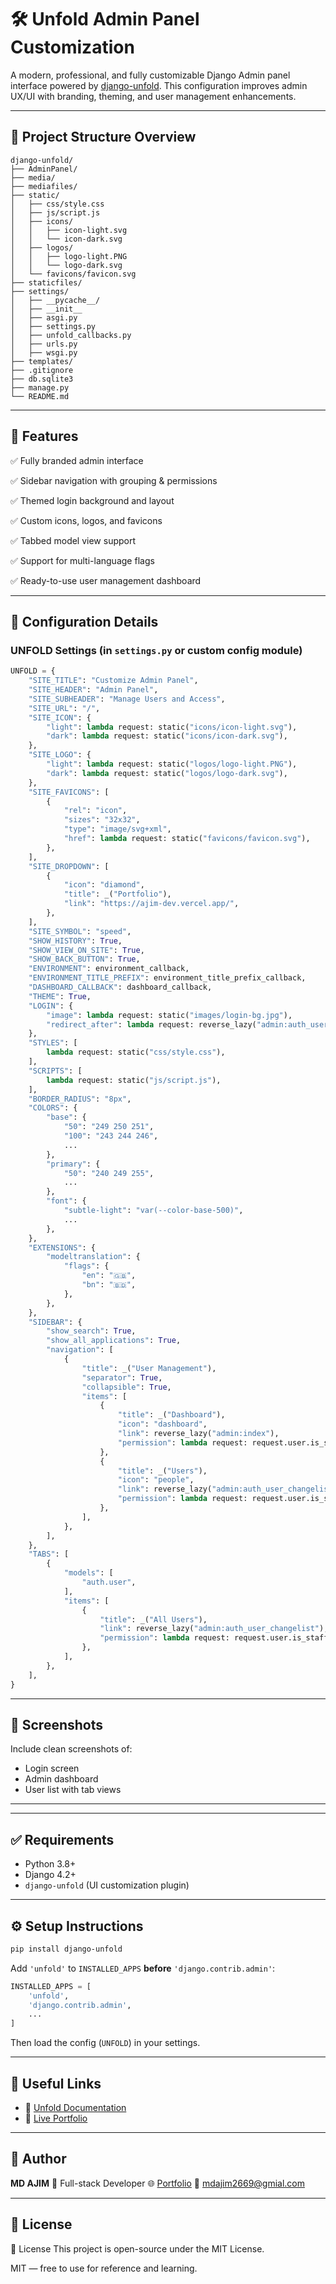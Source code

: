 # 🛠️ Unfold Admin Panel Customization

A modern, professional, and fully customizable Django Admin panel interface powered by [django-unfold](https://github.com/unfoldadmin/unfold). This configuration improves admin UX/UI with branding, theming, and user management enhancements.

---

## 📁 Project Structure Overview

```
django-unfold/
├── AdminPanel/
├── media/
├── mediafiles/
├── static/
│   ├── css/style.css
│   ├── js/script.js
│   ├── icons/
│   │   ├── icon-light.svg
│   │   └── icon-dark.svg
│   ├── logos/
│   │   ├── logo-light.PNG
│   │   └── logo-dark.svg
│   └── favicons/favicon.svg
├── staticfiles/
├── settings/
│   ├── __pycache__/
│   ├── __init__
│   ├── asgi.py
│   ├── settings.py
│   ├── unfold_callbacks.py
│   ├── urls.py
│   ├── wsgi.py
├── templates/
├── .gitignore
├── db.sqlite3
├── manage.py
└── README.md
```

---

## 🚀 Features

✅ Fully branded admin interface

✅ Sidebar navigation with grouping & permissions

✅ Themed login background and layout

✅ Custom icons, logos, and favicons

✅ Tabbed model view support

✅ Support for multi-language flags

✅ Ready-to-use user management dashboard

---

## 🔧 Configuration Details

### UNFOLD Settings (in `settings.py` or custom config module)

```python
UNFOLD = {
    "SITE_TITLE": "Customize Admin Panel",
    "SITE_HEADER": "Admin Panel",
    "SITE_SUBHEADER": "Manage Users and Access",
    "SITE_URL": "/",
    "SITE_ICON": {
        "light": lambda request: static("icons/icon-light.svg"),
        "dark": lambda request: static("icons/icon-dark.svg"),
    },
    "SITE_LOGO": {
        "light": lambda request: static("logos/logo-light.PNG"),
        "dark": lambda request: static("logos/logo-dark.svg"),
    },
    "SITE_FAVICONS": [
        {
            "rel": "icon",
            "sizes": "32x32",
            "type": "image/svg+xml",
            "href": lambda request: static("favicons/favicon.svg"),
        },
    ],
    "SITE_DROPDOWN": [
        {
            "icon": "diamond",
            "title": _("Portfolio"),
            "link": "https://ajim-dev.vercel.app/",
        },
    ],
    "SITE_SYMBOL": "speed",
    "SHOW_HISTORY": True,
    "SHOW_VIEW_ON_SITE": True,
    "SHOW_BACK_BUTTON": True,
    "ENVIRONMENT": environment_callback,
    "ENVIRONMENT_TITLE_PREFIX": environment_title_prefix_callback,
    "DASHBOARD_CALLBACK": dashboard_callback,
    "THEME": True,
    "LOGIN": {
        "image": lambda request: static("images/login-bg.jpg"),
        "redirect_after": lambda request: reverse_lazy("admin:auth_user_changelist"),
    },
    "STYLES": [
        lambda request: static("css/style.css"),
    ],
    "SCRIPTS": [
        lambda request: static("js/script.js"),
    ],
    "BORDER_RADIUS": "8px",
    "COLORS": {
        "base": {
            "50": "249 250 251",
            "100": "243 244 246",
            ...
        },
        "primary": {
            "50": "240 249 255",
            ...
        },
        "font": {
            "subtle-light": "var(--color-base-500)",
            ...
        },
    },
    "EXTENSIONS": {
        "modeltranslation": {
            "flags": {
                "en": "🇬🇧",
                "bn": "🇧🇩",
            },
        },
    },
    "SIDEBAR": {
        "show_search": True,
        "show_all_applications": True,
        "navigation": [
            {
                "title": _("User Management"),
                "separator": True,
                "collapsible": True,
                "items": [
                    {
                        "title": _("Dashboard"),
                        "icon": "dashboard",
                        "link": reverse_lazy("admin:index"),
                        "permission": lambda request: request.user.is_superuser,
                    },
                    {
                        "title": _("Users"),
                        "icon": "people",
                        "link": reverse_lazy("admin:auth_user_changelist"),
                        "permission": lambda request: request.user.is_staff,
                    },
                ],
            },
        ],
    },
    "TABS": [
        {
            "models": [
                "auth.user",
            ],
            "items": [
                {
                    "title": _("All Users"),
                    "link": reverse_lazy("admin:auth_user_changelist"),
                    "permission": lambda request: request.user.is_staff,
                },
            ],
        },
    ],
}
```

---

## 📸 Screenshots

Include clean screenshots of:

* Login screen
* Admin dashboard
* User list with tab views

---

---

## ✅ Requirements

* Python 3.8+
* Django 4.2+
* `django-unfold` (UI customization plugin)

---

## ⚙️ Setup Instructions

```bash
pip install django-unfold
```

Add `'unfold'` to `INSTALLED_APPS` **before** `'django.contrib.admin'`:

```python
INSTALLED_APPS = [
    'unfold',
    'django.contrib.admin',
    ...
]
```

Then load the config (`UNFOLD`) in your settings.

---

## 📎 Useful Links

* 🔗 [Unfold Documentation](https://github.com/unfoldadmin/unfold)
* 🔗 [Live Portfolio](https://ajim-dev.vercel.app/)

---

## 🙌 Author

**MD AJIM**
💼 Full-stack Developer
🌐 [Portfolio](https://ajim-dev.vercel.app/)
📧 [mdajim2669@gmial.com](mdajim2669@gmial.com)

---

## 📜 License

🪪 License This project is open-source under the MIT License.

MIT — free to use for reference and learning.


